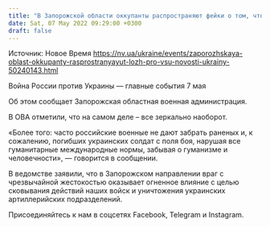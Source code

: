 ```yaml
---
title: "В Запорожской области оккупанты распространяют фейки о том, что украинским командирам «запретили» забирать тела погибших бойцов — ОВА"
date: Sat, 07 May 2022 09:29:00 +0300
draft: false
---
```

Источник: Новое Время https://nv.ua/ukraine/events/zaporozhskaya-oblast-okkupanty-rasprostranyayut-lozh-pro-vsu-novosti-ukrainy-50240143.html


Война России против Украины — главные события 7 мая

Об этом сообщает Запорожская областная военная администрация.

В ОВА отметили, что на самом деле – все зеркально наоборот.

«Более того: часто российские военные не дают забрать раненых и, к сожалению, погибших украинских солдат с поля боя, нарушая все гуманитарные международные нормы, забывая о гуманизме и человечности», — говорится в сообщении.

В ведомстве заявили, что в Запорожском направлении враг с чрезвычайной жестокостью оказывает огненное влияние с целью сковывания действий наших войск и уничтожения украинских артиллерийских подразделений.

Присоединяйтесь к нам в соцсетях Facebook, Telegram и Instagram.
